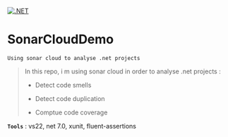 [![.NET](https://github.com/aimenux/SonarCloudDemo/actions/workflows/ci.yml/badge.svg?branch=main)](https://github.com/aimenux/SonarCloudDemo/actions/workflows/ci.yml)

# SonarCloudDemo
```
Using sonar cloud to analyse .net projects
```

> In this repo, i m using sonar cloud in order to analyse .net projects :
>
> - Detect code smells
>
> - Detect code duplication
>
> - Comptue code coverage
>

**`Tools`** : vs22, net 7.0, xunit, fluent-assertions
